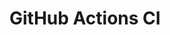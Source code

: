 # GitHub Actions CI





































































































































































































































































































































































































































































































































































































































































































































































































































































































































































































































































































































































































































































































































































































































































































































































































































































































































































































































































































































































































































































































































































































































































































































































































































































































































































































































































































































































































































































































































































































































































































































































































































































































































































































































































































































































































































































